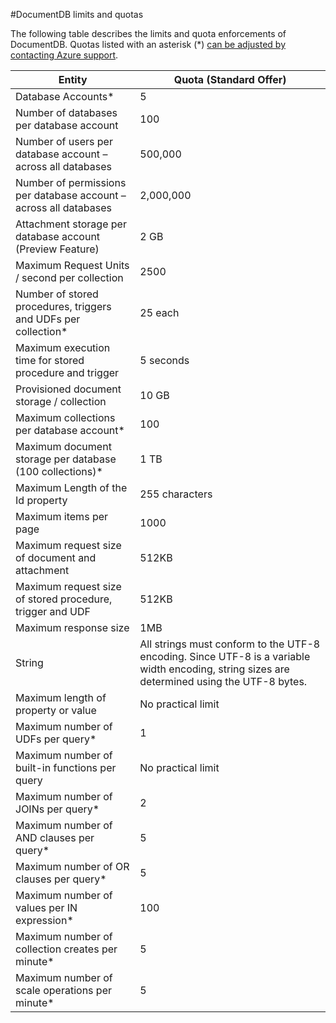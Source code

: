 <properties 
	pageTitle="DocumentDB limits and quotas | Azure" 
	description="Learn about the limits and quota enforcements of DocumentDB." 
	services="documentdb" 
	authors="mimig1" 
	manager="jhubbard" 
	editor="cgronlun" 
	documentationCenter=""/>

<tags 
	ms.service="documentdb" 
	ms.workload="data-services" 
	ms.tgt_pltfrm="na" 
	ms.devlang="na" 
	ms.topic="article" 
	ms.date="05/04/2015" 
	ms.author="mimig"/>


#DocumentDB limits and quotas

The following table describes the limits and quota enforcements of DocumentDB. Quotas listed with an asterisk (*) [can be adjusted by contacting Azure support](documentdb-increase-limits.md).    

|Entity |Quota (Standard Offer)|
|-------|--------|
|Database Accounts*     |5
|Number of databases per database account     |100
|Number of users per database account – across all databases |500,000
|Number of permissions per database account – across all databases   |2,000,000
|Attachment storage per database account (Preview Feature)      |2 GB
|Maximum Request Units / second per collection   |2500
|Number of stored procedures, triggers and UDFs per collection*       |25 each
|Maximum execution time for stored procedure and trigger     |5 seconds
|Provisioned document storage / collection |10 GB
|Maximum collections per database account*    |100
|Maximum document storage per database (100 collections)*    |1 TB
|Maximum Length of the Id property    |255 characters
|Maximum items per page        |1000
|Maximum request size of document and attachment       |512KB
|Maximum request size of stored procedure, trigger and UDF        |512KB
|Maximum response size |1MB
|String |All strings must conform to the UTF-8 encoding. Since UTF-8 is a variable width encoding, string sizes are determined using the UTF-8 bytes.
|Maximum length of property or value  |No practical limit
|Maximum number of UDFs per query*     |1
|Maximum number of built-in functions per query     |No practical limit
|Maximum number of JOINs per query*    |2
|Maximum number of AND clauses per query*      |5
|Maximum number of OR clauses per query*       |5
|Maximum number of values per IN expression*       |100
|Maximum number of collection creates per minute*      |5
|Maximum number of scale operations per minute*       |5
